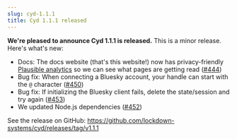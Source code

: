 ```yaml
---
slug: cyd-1.1.1
title: Cyd 1.1.1 released
---
```


**We're pleased to announce Cyd 1.1.1 is released.** This is a minor release. Here's what's new:

- Docs: The docs website (that's this website!) now has privacy-friendly [Plausible analytics](https://plausible.io/) so we can see what pages are getting read ([#444](https://github.com/lockdown-systems/cyd/pull/444))
- Bug fix: When connecting a Bluesky account, your handle can start with the `@` character ([#450](https://github.com/lockdown-systems/cyd/pull/450))
- Bug fix: If initializing the Bluesky client fails, delete the state/session and try again ([#453](https://github.com/lockdown-systems/cyd/pull/453))
- We updated Node.js dependencies ([#452](https://github.com/lockdown-systems/cyd/pull/452))

See the release on GitHub: https://github.com/lockdown-systems/cyd/releases/tag/v1.1.1